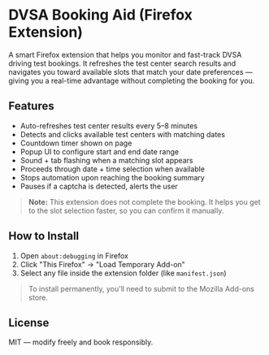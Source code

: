 # DVSA Booking Aid (Firefox Extension)

A smart Firefox extension that helps you monitor and fast-track DVSA driving test bookings. It refreshes the test center search results and navigates you toward available slots that match your date preferences — giving you a real-time advantage without completing the booking for you.

## Features

- Auto-refreshes test center results every 5–8 minutes
- Detects and clicks available test centers with matching dates
- Countdown timer shown on page
- Popup UI to configure start and end date range
- Sound + tab flashing when a matching slot appears
- Proceeds through date + time selection when available
- Stops automation upon reaching the booking summary
- Pauses if a captcha is detected, alerts the user

> **Note:** This extension does not complete the booking. It helps you get to the slot selection faster, so you can confirm it manually.

## How to Install

1. Open `about:debugging` in Firefox
2. Click "This Firefox" → "Load Temporary Add-on"
3. Select any file inside the extension folder (like `manifest.json`)

> To install permanently, you'll need to submit to the Mozilla Add-ons store.

## License

MIT — modify freely and book responsibly.
